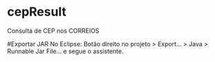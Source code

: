 # cepResult
Consulta de CEP nos CORREIOS

#Exportar JAR
No Eclipse:
  Botão direito no projeto > Export… > Java > Runnable Jar File… e segue o assistente.
